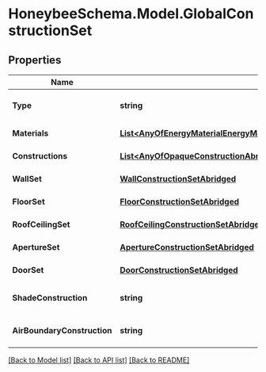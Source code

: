 
# HoneybeeSchema.Model.GlobalConstructionSet

## Properties

Name | Type | Description | Notes
------------ | ------------- | ------------- | -------------
**Type** | **string** |  | [optional] [readonly] [default to "GlobalConstructionSet"]
**Materials** | [**List&lt;AnyOfEnergyMaterialEnergyMaterialNoMassEnergyWindowMaterialGlazingEnergyWindowMaterialGas&gt;**](AnyOfEnergyMaterialEnergyMaterialNoMassEnergyWindowMaterialGlazingEnergyWindowMaterialGas.md) | Global Honeybee Energy materials. | [optional] [readonly] 
**Constructions** | [**List&lt;AnyOfOpaqueConstructionAbridgedWindowConstructionAbridgedShadeConstructionAirBoundaryConstructionAbridged&gt;**](AnyOfOpaqueConstructionAbridgedWindowConstructionAbridgedShadeConstructionAirBoundaryConstructionAbridged.md) | Global Honeybee Energy constructions. | [optional] [readonly] 
**WallSet** | [**WallConstructionSetAbridged**](WallConstructionSetAbridged.md) | Global Honeybee WallConstructionSet. | [optional] [readonly] 
**FloorSet** | [**FloorConstructionSetAbridged**](FloorConstructionSetAbridged.md) | Global Honeybee FloorConstructionSet. | [optional] [readonly] 
**RoofCeilingSet** | [**RoofCeilingConstructionSetAbridged**](RoofCeilingConstructionSetAbridged.md) | Global Honeybee RoofCeilingConstructionSet. | [optional] [readonly] 
**ApertureSet** | [**ApertureConstructionSetAbridged**](ApertureConstructionSetAbridged.md) | Global Honeybee ApertureConstructionSet. | [optional] [readonly] 
**DoorSet** | [**DoorConstructionSetAbridged**](DoorConstructionSetAbridged.md) | Global Honeybee DoorConstructionSet. | [optional] [readonly] 
**ShadeConstruction** | **string** | Global Honeybee Construction for Shades. | [optional] [readonly] [default to "Generic Shade"]
**AirBoundaryConstruction** | **string** | Global Honeybee Construction for AirBoundary Faces. | [optional] [readonly] [default to "Generic Air Boundary"]

[[Back to Model list]](../README.md#documentation-for-models)
[[Back to API list]](../README.md#documentation-for-api-endpoints)
[[Back to README]](../README.md)

